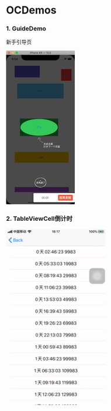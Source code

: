 # OCDemos

### 1. GuideDemo
新手引导页

![GuideDemo](https://github.com/dkdsj/OCDemos/blob/master/images/GuideDemo.gif)

### 2. TableViewCell倒计时
![cell倒计时](https://github.com/dkdsj/OCDemos/blob/master/images/cell倒计时.gif)
